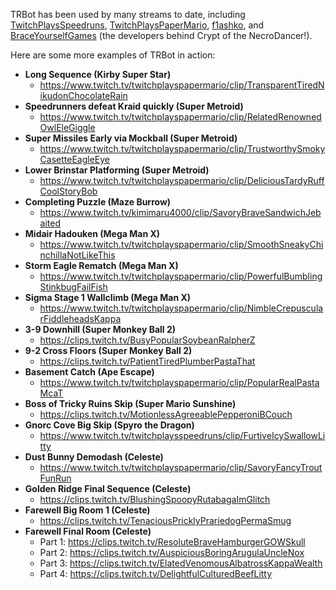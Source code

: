 TRBot has been used by many streams to date, including [TwitchPlaysSpeedruns](https://www.twitch.tv/twitchplaysspeedruns), [TwitchPlaysPaperMario](https://www.twitch.tv/twitchplayspapermario), [f1ashko](https://www.twitch.tv/f1ashko), and [BraceYourselfGames](https://www.twitch.tv/braceyourselfgames/clip/SmoggyTangibleChoughEleGiggle) (the developers behind Crypt of the NecroDancer!).

Here are some more examples of TRBot in action:

* **Long Sequence (Kirby Super Star)**
  * https://www.twitch.tv/twitchplayspapermario/clip/TransparentTiredNikudonChocolateRain
* **Speedrunners defeat Kraid quickly (Super Metroid)**
  * https://www.twitch.tv/twitchplayspapermario/clip/RelatedRenownedOwlEleGiggle
* **Super Missiles Early via Mockball (Super Metroid)**
  * https://www.twitch.tv/twitchplayspapermario/clip/TrustworthySmokyCasetteEagleEye
* **Lower Brinstar Platforming (Super Metroid)**
  * https://www.twitch.tv/twitchplayspapermario/clip/DeliciousTardyRuffCoolStoryBob
* **Completing Puzzle (Maze Burrow)**
  * https://www.twitch.tv/kimimaru4000/clip/SavoryBraveSandwichJebaited
* **Midair Hadouken (Mega Man X)**
  * https://www.twitch.tv/twitchplayspapermario/clip/SmoothSneakyChinchillaNotLikeThis
* **Storm Eagle Rematch (Mega Man X)**
  * https://www.twitch.tv/twitchplayspapermario/clip/PowerfulBumblingStinkbugFailFish
* **Sigma Stage 1 Wallclimb (Mega Man X)**
  * https://www.twitch.tv/twitchplayspapermario/clip/NimbleCrepuscularFiddleheadsKappa
* **3-9 Downhill (Super Monkey Ball 2)**
  * https://clips.twitch.tv/BusyPopularSoybeanRalpherZ
* **9-2 Cross Floors (Super Monkey Ball 2)**
  * https://clips.twitch.tv/PatientTiredPlumberPastaThat
* **Basement Catch (Ape Escape)**
  * https://www.twitch.tv/twitchplayspapermario/clip/PopularRealPastaMcaT
* **Boss of Tricky Ruins Skip (Super Mario Sunshine)**
  * https://clips.twitch.tv/MotionlessAgreeablePepperoniBCouch
* **Gnorc Cove Big Skip (Spyro the Dragon)**
  * https://www.twitch.tv/twitchplaysspeedruns/clip/FurtiveIcySwallowLitty
* **Dust Bunny Demodash (Celeste)**
  * https://www.twitch.tv/twitchplayspapermario/clip/SavoryFancyTroutFunRun
* **Golden Ridge Final Sequence (Celeste)**
  * https://clips.twitch.tv/BlushingSpoopyRutabagaImGlitch
* **Farewell Big Room 1 (Celeste)**
  * https://clips.twitch.tv/TenaciousPricklyPrariedogPermaSmug
* **Farewell Final Room (Celeste)**
  * Part 1: https://clips.twitch.tv/ResoluteBraveHamburgerGOWSkull
  * Part 2: https://clips.twitch.tv/AuspiciousBoringArugulaUncleNox
  * Part 3: https://clips.twitch.tv/ElatedVenomousAlbatrossKappaWealth
  * Part 4: https://clips.twitch.tv/DelightfulCulturedBeefLitty
